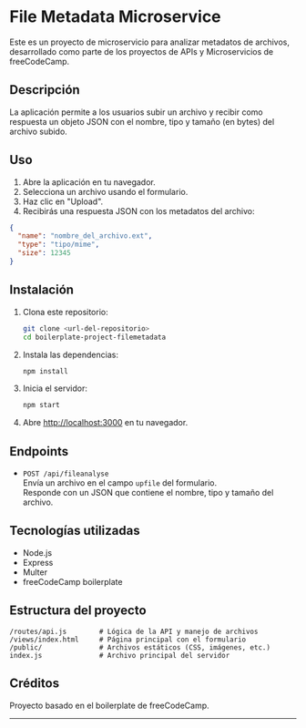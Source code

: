 # File Metadata Microservice

Este es un proyecto de microservicio para analizar metadatos de archivos, desarrollado como parte de los proyectos de APIs y Microservicios de freeCodeCamp.

## Descripción

La aplicación permite a los usuarios subir un archivo y recibir como respuesta un objeto JSON con el nombre, tipo y tamaño (en bytes) del archivo subido.

## Uso

1. Abre la aplicación en tu navegador.
2. Selecciona un archivo usando el formulario.
3. Haz clic en "Upload".
4. Recibirás una respuesta JSON con los metadatos del archivo:

```json
{
  "name": "nombre_del_archivo.ext",
  "type": "tipo/mime",
  "size": 12345
}
```

## Instalación

1. Clona este repositorio:
   ```bash
   git clone <url-del-repositorio>
   cd boilerplate-project-filemetadata
   ```
2. Instala las dependencias:
   ```bash
   npm install
   ```
3. Inicia el servidor:
   ```bash
   npm start
   ```
4. Abre [http://localhost:3000](http://localhost:3000) en tu navegador.

## Endpoints

- `POST /api/fileanalyse`  
  Envía un archivo en el campo `upfile` del formulario.  
  Responde con un JSON que contiene el nombre, tipo y tamaño del archivo.

## Tecnologías utilizadas

- Node.js
- Express
- Multer
- freeCodeCamp boilerplate

## Estructura del proyecto

```
/routes/api.js        # Lógica de la API y manejo de archivos
/views/index.html     # Página principal con el formulario
/public/              # Archivos estáticos (CSS, imágenes, etc.)
index.js              # Archivo principal del servidor
```

## Créditos

Proyecto basado en el boilerplate de freeCodeCamp.

---
